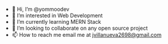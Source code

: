 - 👋 Hi, I’m @yommoodev
- 👀 I’m interested in Web Development
- 🌱 I’m currently learning MERN Stack
- 💞️ I’m looking to collaborate on any open source project
- 📫 How to reach me email me at jvillanueva2698@gmail.com

<!---
yommoodev/yommoodev is a ✨ special ✨ repository because its `README.md` (this file) appears on your GitHub profile.
You can click the Preview link to take a look at your changes.
--->
